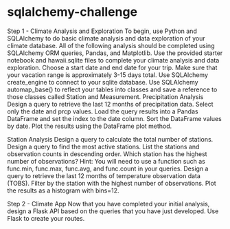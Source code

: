 # sqlalchemy-challenge
Step 1 - Climate Analysis and Exploration
To begin, use Python and SQLAlchemy to do basic climate analysis and data exploration of your climate database. All of the following analysis should be completed using SQLAlchemy ORM queries, Pandas, and Matplotlib.
Use the provided starter notebook and hawaii.sqlite files to complete your climate analysis and data exploration.
Choose a start date and end date for your trip. Make sure that your vacation range is approximately 3-15 days total.
Use SQLAlchemy create_engine to connect to your sqlite database.
Use SQLAlchemy automap_base() to reflect your tables into classes and save a reference to those classes called Station and Measurement.
Precipitation Analysis
Design a query to retrieve the last 12 months of precipitation data.
Select only the date and prcp values.
Load the query results into a Pandas DataFrame and set the index to the date column.
Sort the DataFrame values by date.
Plot the results using the DataFrame plot method.

Station Analysis
Design a query to calculate the total number of stations.
Design a query to find the most active stations.
List the stations and observation counts in descending order.
Which station has the highest number of observations?
Hint: You will need to use a function such as func.min, func.max, func.avg, and func.count in your queries.
Design a query to retrieve the last 12 months of temperature observation data (TOBS).
Filter by the station with the highest number of observations.
Plot the results as a histogram with bins=12.

Step 2 - Climate App
Now that you have completed your initial analysis, design a Flask API based on the queries that you have just developed.
Use Flask to create your routes.
